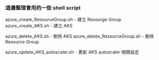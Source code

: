 ### 這邊整理會用的一些 shell script
azure_create_ResourceGroup.sh - 建立 Resourge Group
azure_create_AKS.sh   - 建立 AKS
  
azure_delete_AKS.sh  - 刪除 AKS
azure_delete_ResourceGroup.sh  - 刪除  Resource Group

azure_update_AKS_autoscaler.sh - 更新 AKS autoscaler 相關設定